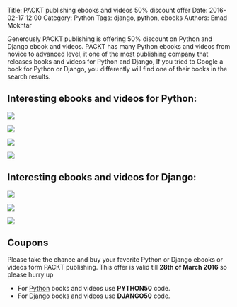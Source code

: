 Title: PACKT publishing ebooks and videos 50% discount offer
Date: 2016-02-17 12:00
Category: Python
Tags: django, python, ebooks
Authors: Emad Mokhtar


Generously PACKT publishing is offering 50% discount on Python and Django ebook and videos. PACKT has many Python ebooks and videos from novice to advanced level, it one of the most publishing company that releases books and videos for Python and Django, If you tried to Google a book for Python or Django, you differently will find one of their books in the search results.

## Interesting ebooks and videos for Python:

[![](https://www.packtpub.com/sites/default/files/5130OS_Python%20Machine%20Learning_.jpg)](https://www.packtpub.com/big-data-and-business-intelligence/python-machine-learning)

[![](https://www.packtpub.com/sites/default/files/bookretailers/9781783988969.jpg)](https://www.packtpub.com/big-data-and-business-intelligence/mastering-python-video)

[![](https://www.packtpub.com/sites/default/files/3358OS_cov.jpg)](https://www.packtpub.com/big-data-and-business-intelligence/python-data-analysis)

[![](https://www.packtpub.com/sites/default/files/2355OS_4558_Geospatial%20Development%20by%20Example%20with%20Python.jpg)](https://www.packtpub.com/application-development/geospatial-development-example-python)

## Interesting ebooks and videos for Django:

[![](https://www.packtpub.com/sites/default/files/6775O9S_Web%20Development%20with%20Django%20Cookbook-%20Second%20Edition.jpg)](https://www.packtpub.com/web-development/web-development-django-cookbook-second-edition)

[![](https://www.packtpub.com/sites/default/files/B03922_Django%20By%20Example_.jpg)](https://www.packtpub.com/web-development/django-example)

[![](https://www.packtpub.com/sites/default/files/bookretailers/9781783989805_new.jpg)](https://www.packtpub.com/web-development/mastering-django-web-development-video)

## Coupons

Please take the chance and buy your favorite Python or Django ebooks or videos form PACKT publishing. This offer is valid till **28th of March 2016** so please hurry up

* For [Python](https://www.packtpub.com/tech/python#/?utm_source=RP-Emadmokhtar&utm_medium=referral&utm_campaign=OMEPython) books and videos use **PYTHON50** code.
* For [Django](https://www.packtpub.com/tech/django#/?utm_source=RP-Emadmokhtar&utm_medium=referral&utm_campaign=OMEDjango) books and videos use  **DJANGO50** code.